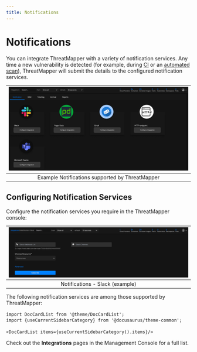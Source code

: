 ```yaml
---
title: Notifications
---
```


# Notifications

You can integrate ThreatMapper with a variety of notification services.  Any time a new vulnerability is detected (for example, during [CI](/docs/threatmapper/operations/scanning-ci) or an [automated scan](/docs/threatmapper/operations/scanning)), ThreatMapper will submit the details to the configured notification services.

| ![Notifications](../img/notifications-2.jpg) |
| :--: |
| Example Notifications supported by ThreatMapper |

## Configuring Notification Services

Configure the notification services you require in the ThreatMapper console:


| ![Notifications - Slack](../img/notifications-1.jpg) |
| :--: |
| Notifications - Slack (example) |


The following notification services are among those supported by ThreatMapper:   

```mdx-code-block
import DocCardList from '@theme/DocCardList';
import {useCurrentSidebarCategory} from '@docusaurus/theme-common';

<DocCardList items={useCurrentSidebarCategory().items}/>
```

Check out the **Integrations** pages in the Management Console for a full list.


